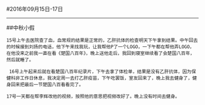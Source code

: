#2016年09月15日-17日
- - - - -
##中秋小假

    15号上午去医院查了血，血常规的结果是正常的，乙肝抗体的检查明天下午拿到结果。中午回去的时候接到刘扬的电话，他下午来找我玩，让我帮他P了一个LOGO，一下午都在帮他弄LOGO，在他没来之前我一直在看《楚国八百年》，晚上送他走后，我回到寝室继续看了会楚国八百年，然后就睡了。
  
     16号上午起来后就在看楚国八百年纪录片，下午去拿了体检单，结果是没有乙肝抗体，因为保健科非工作日休息，我决定周一去打乙肝疫苗，下午吃罢饭，室友回来了，晚上我去健身了，健身回来把最后一节楚国八百看看完了。

    17号一天都在帮李辉改他的视频，按照他的意思把视频改好了。晚上没有时间去健身。